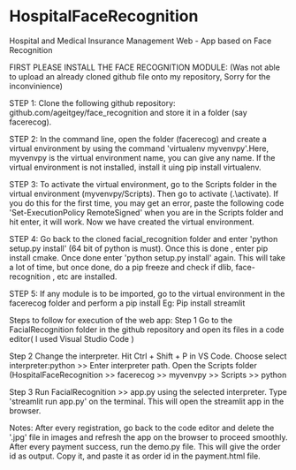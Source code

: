 # HospitalFaceRecognition
Hospital and Medical Insurance Management Web - App based on Face Recognition

FIRST PLEASE INSTALL THE FACE RECOGNITION MODULE: (Was not able to upload an already cloned github file onto my repository, Sorry for the inconvinience)

STEP 1:
Clone the following github repository: github.com/ageitgey/face_recognition and store it in a folder (say facerecog).

STEP 2:
In the command line, open the folder (facerecog) and create a virtual environment by using the command 'virtualenv myvenvpy'.Here, myvenvpy is the virtual environment name, you can give any name. If the virtual environment is not installed, install it uing pip install virtualenv.

STEP 3:
To activate the virtual environment, go to  the Scripts folder in the virtual environment (myvenvpy/Scripts). Then go to activate (.\activate). If you do this for the first time, you may get an error, paste the following code 'Set-ExecutionPolicy RemoteSigned' when you are in the Scripts folder and hit enter, it will work. Now we have created the virtual environment.

STEP 4:
Go back to the cloned facial_recognition folder and enter 'python setup.py install' (64 bit of python is must). Once this is done , enter pip install cmake. Once done enter 'python setup.py install' again. This will take a lot of time, but once done, do a pip freeze and check if dlib, face-recognition , etc are installed.

STEP 5:
If any module is to be imported, go to the virtual environment in the facerecog folder and perform a pip install
Eg: Pip install streamlit


Steps to follow for execution of the web app:
Step 1
Go to the FacialRecognition folder in the github repository and open its files in a code editor( I used Visual Studio Code )

Step 2
Change the interpreter. Hit Ctrl + Shift + P in VS Code. Choose select interpreter:python >> Enter interpreter path. Open the Scripts folder (HospitalFaceRecognition >> facerecog >> myvenvpy >> Scripts >> python

Step 3
Run FacialRecognition >> app.py using the selected interpreter.
Type 'streamlit run app.py' on the terminal. This will open the streamlit app in the browser.

Notes:
After every registration, go back to the code editor and delete the '.jpg' file in images and refresh the app on the browser to proceed smoothly.
After every payment success, run the demo.py file. This will give the order id as output. Copy it, and paste it as order id in the payment.html file.

